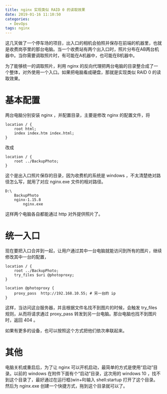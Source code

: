 ```yaml
---
title: nginx 实现类似 RAID 0 的读取效果
date: 2019-01-16 11:10:50
categories:
  - DevOps
tags: nginx
---
```


这几天做了一个停车场的项目，出入口的相机会拍照并保存在前端的机器里，也就是收费岗亭里的那台电脑。当一个收费站有两个出入口时，照片分布在AB两台机器中。当你需要调取照片时，有可能在A机器中，也可能在B机器中。

为了能够统一的调取照片，利用 nginx 的反向代理把两台电脑的目录整合成了一个整体，对外使用一个入口。如果把电脑看成硬盘，那就是实现类似 RAID 0 的读取效果。

<!--more-->

# 基本配置
两台电脑分别安装 nginx ，并配置目录，主要是修改 nginx 的配置文件，将 

    location / {
        root html;
        index index.htm index.html;
    }

改成

    location / {
        root ../BackupPhoto;
    }

这个是出入口照片保存的目录，因为收费机的系统是 windows ，不太清楚绝对路径怎么写，就用了对应 nginx.exe 文件的相对路径。

    D:\
        BackupPhoto
        nginx-1.15.8
            nginx.exe

这样两个电脑各自都能通过 http 对外提供照片了。

# 统一入口
现在要把入口合并到一起，让用户通过其中一台电脑就能访问到所有的图片，继续修改其中一台的配置，
    
    location / {
        root ../BackupPhoto;
        try_files $uri @photoproxy;
    }

    location @photoproxy {
        proxy_pass  http://192.168.10.55; # 另一台的 ip
    }

这样，当访问这台服务器，并且根据文件名找不到图片的时候，会触发 try_files 规则，从而将请求通过 proxy_pass 转发到另一台电脑。那台电脑也找不到图片时，返回 404 。

如果有更多的设备，也可以按照这个方式把他们依次串联起来。

# 其他
电脑关机或重启后，为了让 nginx 可以开机启动，最简单的方式是使用“启动”目录。以前的 windows 在附件下面有个“启动”目录，这次用的 windows 10 ，找不到这个目录了，最好通过在运行框(win+R)输入 shell:startup 打开了这个目录。然后为 nginx.exe 创建一个快捷方式，拖到这个目录就可以了。
